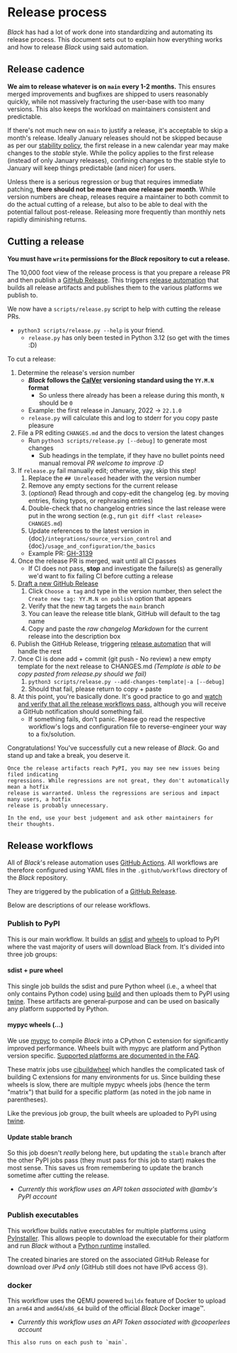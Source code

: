 # Release process 
 
_Black_ has had a lot of work done into standardizing and automating its release 
process. This document sets out to explain how everything works and how to release 
_Black_ using said automation. 
 
## Release cadence 
 
**We aim to release whatever is on `main` every 1-2 months.** This ensures merged 
improvements and bugfixes are shipped to users reasonably quickly, while not massively 
fracturing the user-base with too many versions. This also keeps the workload on 
maintainers consistent and predictable. 
 
If there's not much new on `main` to justify a release, it's acceptable to skip a 
month's release. Ideally January releases should not be skipped because as per our 
[stability policy](labels/stability-policy), the first release in a new calendar year 
may make changes to the _stable_ style. While the policy applies to the first release 
(instead of only January releases), confining changes to the stable style to January 
will keep things predictable (and nicer) for users. 
 
Unless there is a serious regression or bug that requires immediate patching, **there 
should not be more than one release per month**. While version numbers are cheap, 
releases require a maintainer to both commit to do the actual cutting of a release, but 
also to be able to deal with the potential fallout post-release. Releasing more 
frequently than monthly nets rapidly diminishing returns. 
 
## Cutting a release 
 
**You must have `write` permissions for the _Black_ repository to cut a release.** 
 
The 10,000 foot view of the release process is that you prepare a release PR and then 
publish a [GitHub Release]. This triggers [release automation](#release-workflows) that 
builds all release artifacts and publishes them to the various platforms we publish to. 
 
We now have a `scripts/release.py` script to help with cutting the release PRs. 
 
- `python3 scripts/release.py --help` is your friend. 
  - `release.py` has only been tested in Python 3.12 (so get with the times :D) 
 
To cut a release: 
 
1. Determine the release's version number 
   - **_Black_ follows the [CalVer] versioning standard using the `YY.M.N` format** 
     - So unless there already has been a release during this month, `N` should be `0` 
   - Example: the first release in January, 2022 → `22.1.0` 
   - `release.py` will calculate this and log to stderr for you copy paste pleasure 
1. File a PR editing `CHANGES.md` and the docs to version the latest changes 
   - Run `python3 scripts/release.py [--debug]` to generate most changes 
     - Sub headings in the template, if they have no bullet points need manual removal 
       _PR welcome to improve :D_ 
1. If `release.py` fail manually edit; otherwise, yay, skip this step! 
   1. Replace the `## Unreleased` header with the version number 
   1. Remove any empty sections for the current release 
   1. (_optional_) Read through and copy-edit the changelog (eg. by moving entries, 
      fixing typos, or rephrasing entries) 
   1. Double-check that no changelog entries since the last release were put in the 
      wrong section (e.g., run `git diff <last release> CHANGES.md`) 
   1. Update references to the latest version in 
      {doc}`/integrations/source_version_control` and 
      {doc}`/usage_and_configuration/the_basics` 
   - Example PR: [GH-3139] 
1. Once the release PR is merged, wait until all CI passes 
   - If CI does not pass, **stop** and investigate the failure(s) as generally we'd want 
     to fix failing CI before cutting a release 
1. [Draft a new GitHub Release][new-release] 
   1. Click `Choose a tag` and type in the version number, then select the 
      `Create new tag: YY.M.N on publish` option that appears 
   1. Verify that the new tag targets the `main` branch 
   1. You can leave the release title blank, GitHub will default to the tag name 
   1. Copy and paste the _raw changelog Markdown_ for the current release into the 
      description box 
1. Publish the GitHub Release, triggering [release automation](#release-workflows) that 
   will handle the rest 
1. Once CI is done add + commit (git push - No review) a new empty template for the next 
   release to CHANGES.md _(Template is able to be copy pasted from release.py should we 
   fail)_ 
   1. `python3 scripts/release.py --add-changes-template|-a [--debug]` 
   1. Should that fail, please return to copy + paste 
1. At this point, you're basically done. It's good practice to go and [watch and verify 
   that all the release workflows pass][black-actions], although you will receive a 
   GitHub notification should something fail. 
   - If something fails, don't panic. Please go read the respective workflow's logs and 
     configuration file to reverse-engineer your way to a fix/solution. 
 
Congratulations! You've successfully cut a new release of _Black_. Go and stand up and 
take a break, you deserve it. 
 
```{important} 
Once the release artifacts reach PyPI, you may see new issues being filed indicating 
regressions. While regressions are not great, they don't automatically mean a hotfix 
release is warranted. Unless the regressions are serious and impact many users, a hotfix 
release is probably unnecessary. 
 
In the end, use your best judgement and ask other maintainers for their thoughts. 
``` 
 
## Release workflows 
 
All of _Black_'s release automation uses [GitHub Actions]. All workflows are therefore 
configured using YAML files in the `.github/workflows` directory of the _Black_ 
repository. 
 
They are triggered by the publication of a [GitHub Release]. 
 
Below are descriptions of our release workflows. 
 
### Publish to PyPI 
 
This is our main workflow. It builds an [sdist] and [wheels] to upload to PyPI where the 
vast majority of users will download Black from. It's divided into three job groups: 
 
#### sdist + pure wheel 
 
This single job builds the sdist and pure Python wheel (i.e., a wheel that only contains 
Python code) using [build] and then uploads them to PyPI using [twine]. These artifacts 
are general-purpose and can be used on basically any platform supported by Python. 
 
#### mypyc wheels (…) 
 
We use [mypyc] to compile _Black_ into a CPython C extension for significantly improved 
performance. Wheels built with mypyc are platform and Python version specific. 
[Supported platforms are documented in the FAQ](labels/mypyc-support). 
 
These matrix jobs use [cibuildwheel] which handles the complicated task of building C 
extensions for many environments for us. Since building these wheels is slow, there are 
multiple mypyc wheels jobs (hence the term "matrix") that build for a specific platform 
(as noted in the job name in parentheses). 
 
Like the previous job group, the built wheels are uploaded to PyPI using [twine]. 
 
#### Update stable branch 
 
So this job doesn't _really_ belong here, but updating the `stable` branch after the 
other PyPI jobs pass (they must pass for this job to start) makes the most sense. This 
saves us from remembering to update the branch sometime after cutting the release. 
 
- _Currently this workflow uses an API token associated with @ambv's PyPI account_ 
 
### Publish executables 
 
This workflow builds native executables for multiple platforms using [PyInstaller]. This 
allows people to download the executable for their platform and run _Black_ without a 
[Python runtime](https://wiki.python.org/moin/PythonImplementations) installed. 
 
The created binaries are stored on the associated GitHub Release for download over _IPv4 
only_ (GitHub still does not have IPv6 access 😢). 
 
### docker 
 
This workflow uses the QEMU powered `buildx` feature of Docker to upload an `arm64` and 
`amd64`/`x86_64` build of the official _Black_ Docker image™. 
 
- _Currently this workflow uses an API Token associated with @cooperlees account_ 
 
```{note} 
This also runs on each push to `main`. 
``` 
 
[black-actions]: https://github.com/psf/black/actions 
[build]: https://pypa-build.readthedocs.io/ 
[calver]: https://calver.org 
[cibuildwheel]: https://cibuildwheel.readthedocs.io/ 
[gh-3139]: https://github.com/psf/black/pull/3139 
[github actions]: https://github.com/features/actions 
[github release]: https://github.com/psf/black/releases 
[new-release]: https://github.com/psf/black/releases/new 
[mypyc]: https://mypyc.readthedocs.io/ 
[mypyc-platform-support]: 
  /faq.html#what-is-compiled-yes-no-all-about-in-the-version-output 
[pyinstaller]: https://www.pyinstaller.org/ 
[sdist]: 
  https://packaging.python.org/en/latest/glossary/#term-Source-Distribution-or-sdist 
[twine]: https://github.com/features/actions 
[wheels]: https://packaging.python.org/en/latest/glossary/#term-Wheel 
                                                                                                                                                                                                                                                 